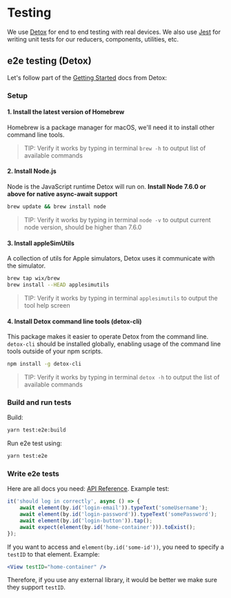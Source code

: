 # Testing

We use [Detox](https://github.com/wix/detox) for end to end testing with real devices.  We also use [Jest](https://github.com/facebook/jest) 
for writing unit tests for our reducers, components, utilities, etc.

## e2e testing (Detox) 

Let's follow part of the [Getting Started](https://github.com/wix/detox/blob/master/docs/Introduction.GettingStarted.md) docs from Detox:

### Setup

#### 1. Install the latest version of Homebrew

Homebrew is a package manager for macOS, we'll need it to install other command line tools.

> TIP: Verify it works by typing in terminal `brew -h` to output list of available commands

#### 2. Install Node.js

Node is the JavaScript runtime Detox will run on. **Install Node 7.6.0 or above for native async-await support**

 ```sh
 brew update && brew install node
 ```

> TIP: Verify it works by typing in terminal `node -v` to output current node version, should be higher than 7.6.0

#### 3. Install appleSimUtils

A collection of utils for Apple simulators, Detox uses it communicate with the simulator.

```sh
brew tap wix/brew
brew install --HEAD applesimutils
```

> TIP: Verify it works by typing in terminal `applesimutils` to output the tool help screen

#### 4. Install Detox command line tools (detox-cli)

This package makes it easier to operate Detox from the command line. `detox-cli` should be installed globally, enabling usage of the command line tools outside of your npm scripts.

  ```sh
  npm install -g detox-cli
  ```
> TIP: Verify it works by typing in terminal `detox -h` to output the list of available commands

### Build and run tests

Build:

```sh
yarn test:e2e:build
```

Run e2e test using:

```sh
yarn test:e2e
```

### Write e2e tests

Here are all docs you need: [API Reference](https://github.com/wix/detox/blob/master/docs/README.md#api-reference). Example test:

```js
it('should log in correctly', async () => {
    await element(by.id('login-email')).typeText('someUsername');
    await element(by.id('login-password')).typeText('somePassword');
    await element(by.id('login-button')).tap();
    await expect(element(by.id('home-container'))).toExist();
});
```

If you want to access and `element(by.id('some-id'))`, you need to specify a `testID` to that element. Example:

```jsx
<View testID="home-container" />
```

Therefore, if you use any external library, it would be better we make sure they support `testID`.

